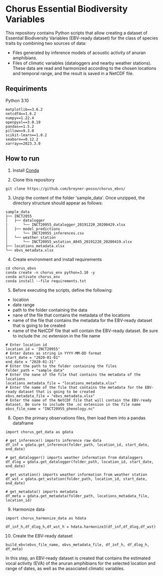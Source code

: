 # Chorus Essential Biodiversity Variables
This repository contains Python scripts that allow creating a dataset of Essential Biodiversity Variables (EBV-ready dataset) for the class of species traits by combining two sources of data:

* Files generated by inference models of acoustic activity of anuran amphibians.
* Files of climatic variables (dataloggers and nearby weather stations). These data are read and harmonized according to the chosen locations and temporal range, and the result is saved in a NetCDF file.

## Requiriments

Python 3.10

```
matplotlib==3.6.2
netcdf4==1.6.2
numpy==1.22.4
openpyxl==3.0.10
pandas==1.5.2
pillow==9.3.0
scikit-learn==1.0.2
seaborn==0.12.2
xarray==2023.3.0
```

## How to run

1. Install [Conda](https://docs.conda.io/projects/conda/en/stable/)

2. Clone this repository

```
git clone https://github.com/breyner-posso/chorus_ebvs/
```

3. Unzip the content of the folder 'sample_data'. Once unzipped, the directory structure should appear as follows:

```
sample_data
├── INCT2055
│   ├── datalogger
|       └── INCT20955_datalogger_20191220_20200429.xlsx
│   ├── model_predictions
│       └── INCT20955_inferences.csv
│   └── weather_station
│       └── INCT20955_wstation_A845_20191220_20200419.xlsx
├── locations_metadata.xlsx
└── ebvs_metadata.xlsx
```

4. Create environment and install requirements

```
cd chorus_ebvs
conda create -n chorus_env python=3.10 -y
conda activate chorus_env
conda install --file requirements.txt
```

5. Before executing the scripts, define the following:
+ location
+ date range
+ path to the folder containing the data
+ nane of the file that contains the metadata of the locations
+ name of the file that contains the metadata for the EBV-ready dataset that is going to be created
+ name of the NetCDF file that will contain the EBV-ready dataset. Be sure to include the .nc extension in the file name
```
# Enter location id
location_id = 'INCT20955'
# Enter dates as string in YYYY-MM-DD format
start_date = "2020-01-01"
end_date = "2020-01-31"
# Enter the path to the folder containing the files
folder_path = "sample_data"
# Enter the nane of the file that contains the metadata of the locations
locations_metadata_file = "locations_metadata.xlsx"
# Enter the name of the file that contains the metadata for the EBV-ready dataset that is going to be created
ebvs_metadata_file = "ebvs_metadata.xlsx"
# Enter the name of the NetCDF file that will contain the EBV-ready dataset. Be sure to include the .nc extension in the file name
ebvs_file_name = "INCT20955_phenology.nc"
```

8. Open the primary observations files, then load them into a pandas dataframe

```
import chorus_get_data as gdata

# get_inference() imports inference raw data
df_inf = gdata.get_inference(folder_path, location_id, start_date, end_date)

# get_datalogger() imports weather information from dataloggers
df_dlog = gdata.get_datalogger(folder_path, location_id, start_date, end_date)

# get_wstation() imports weather information from weather station
df_wst = gdata.get_wstation(folder_path, location_id, start_date, end_date)

# get_metadata() imports metadata
df_meta = gdata.get_metadata(folder_path, locations_metadata_file, location_id)
```

9. Harmonize data

```
import chorus_harmonize_data as hdata

df_inf_h,df_dlog_h,df_wst_h = hdata.harmonize3(df_inf,df_dlog,df_wst)
```

10. Create the EBV-ready dataset

```
build_ebv(ebvs_file_name, ebvs_metadata_file, df_inf_h, df_dlog_h, df_meta)
```

In this step, an EBV-ready dataset is created that contains the estimated vocal activity (EVA) of the anuran amphibians for the selected location and range of dates, as well as the associated climatic variables.
